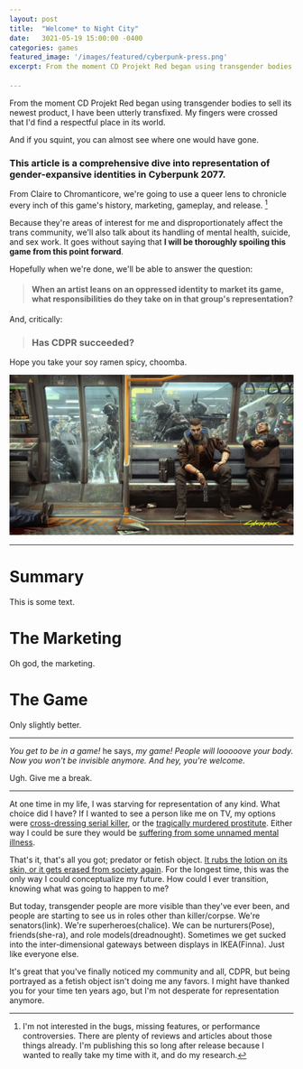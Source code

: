 ```yaml
---
layout: post
title:  "Welcome* to Night City"
date:   3021-05-19 15:00:00 -0400
categories: games
featured_image: '/images/featured/cyberpunk-press.png'
excerpt: From the moment CD Projekt Red began using transgender bodies to sell its newest product, I have been utterly transfixed. My fingers were crossed that I'd find a respectful place in its world. <br></br>And if you squint, you can almost see where one would have gone.

---
```


From the moment CD Projekt Red began using transgender bodies to sell its newest product, I have been utterly transfixed. My fingers were crossed that I'd find a respectful place in its world.

And if you squint, you can almost see where one would have gone.

### This article is a comprehensive dive into representation of gender-expansive identities in Cyberpunk 2077.

From Claire to Chromanticore, we're going to use a queer lens to chronicle every inch of this game's history, marketing, gameplay, and release. [^1]

[^1]: I'm not interested in the bugs, missing features, or performance controversies. There are plenty of reviews and articles about those things already. I'm publishing this so long after release because I wanted to really take my time with it, and do my research.

Because they're areas of interest for me and disproportionately affect the trans community, we'll also talk about its handling of mental health, suicide, and sex work. It goes without saying that **I will be thoroughly spoiling this game from this point forward**.

Hopefully when we're done, we'll be able to answer the question:

> #### When an artist leans on an oppressed identity to market its game, what responsibilities do they take on in that group's representation?

And, critically:

> ### Has CDPR succeeded?

Hope you take your soy ramen spicy, choomba.

![](/images/cyberpunk-2077/cyberpunk-title.jpg)

---

# Summary

This is some text.

# The Marketing

Oh god, the marketing.

# The Game

Only slightly better.



---

*You get to be in a game!* he says, *my game! People will looooove your body. Now you won't be invisible anymore. And hey, you're welcome.*

Ugh. Give me a break.

---

At one time in my life, I was starving for representation of any kind. What choice did I have? If I wanted to see a person like me on TV, my options were [cross-dressing serial killer](https://www.youtube.com/watch?v=qVwR4H9eNTw), or the [tragically murdered prostitute](https://www.glaad.org/publications/victims-or-villains-examining-ten-years-transgender-images-television). Either way I could be sure they would be [suffering from some unnamed mental illness](https://www.csifiles.com/content/2013/02/review-csi-crime-scene-investigation-strip-maul/).

That's it, that's all you got; predator or fetish object. [It rubs the lotion on its skin, or it gets erased from society again](https://www.youtube.com/watch?v=WCSZfmbFJyQ). For the longest time, this was the only way I could conceptualize my future. How could I ever transition, knowing what was going to happen to me?

But today, transgender people are more visible than they've ever been, and people are starting to see us in roles other than killer/corpse. We're senators(link). We're superheroes(chalice). We can be nurturers(Pose), friends(she-ra), and role models(dreadnought). Sometimes we get sucked into the inter-dimensional gateways between displays in IKEA(Finna). Just like everyone else.

It's great that you've finally noticed my community and all, CDPR, but being portrayed as a fetish object isn't doing me any favors. I might have thanked you for your time ten years ago, but I'm not desperate for representation anymore.
